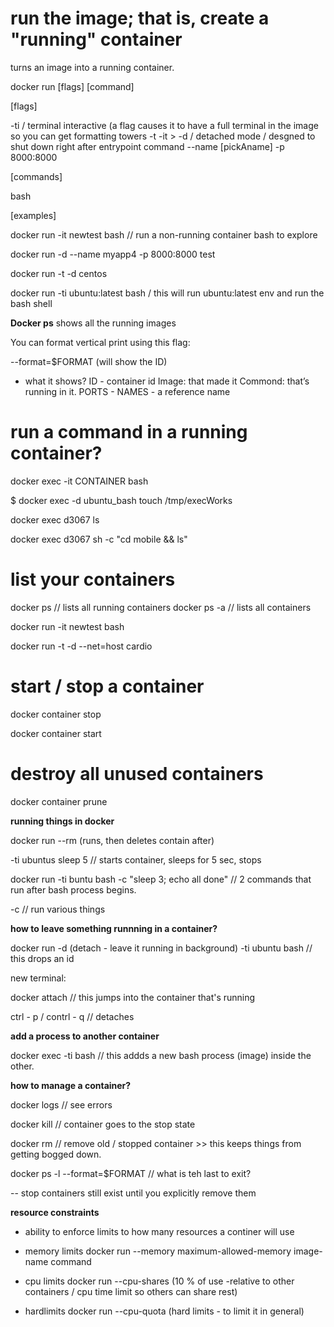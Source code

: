 # run the image; that is, create a "running" container
turns an image into a running container. 

docker run [flags] <name> [command]

[flags]

-ti / terminal interactive (a flag causes it to have a full terminal in the image so you can get formatting towers 
-t
-it > 
-d / detached mode / desgned to shut down right after entrypoint command 
--name [pickAname]
-p 8000:8000

[commands]

bash 

[examples] 

docker run -it newtest bash // run a non-running container bash to explore

docker run -d --name myapp4 -p 8000:8000 test

docker run -t -d centos

docker run -ti ubuntu:latest bash / this will run ubuntu:latest env and run the bash shell

__Docker ps__ shows all the running images

You can format vertical print using this flag: 

--format=$FORMAT (will show the ID)

  - what it shows? 
      ID - container id
      Image: that made it
      Commond: that’s running in it. 
      PORTS - 
      NAMES - a reference name


# run a command in a running container?

docker exec -it CONTAINER bash

\$ docker exec -d ubuntu_bash touch /tmp/execWorks

docker exec d3067 ls

docker exec d3067 sh -c "cd mobile && ls"

# list your containers

docker ps // lists all running containers
docker ps -a // lists all containers

docker run -it newtest bash

docker run -t -d --net=host cardio 

# start / stop a container

docker container stop <name>

docker container start <name>

# destroy all unused containers 

docker container prune



**running things in docker**

docker run --rm (runs, then deletes contain after)

-ti ubuntus sleep 5 // starts container, sleeps for 5 sec, stops

docker run -ti buntu bash -c "sleep 3; echo all done" // 2 commands that run after bash process begins.

-c // run various things

**how to leave something runnning in a container?**

docker run -d (detach - leave it running in background) -ti ubuntu bash  // this drops an id

new terminal: 

docker attach <names>  // this jumps into the container that's running

ctrl - p / contrl - q // detaches

**add a process to another container**

docker exec -ti <names> bash // this addds a new bash process (image) inside the other.

**how to manage a container?**

docker logs <names> // see errors

docker kill <names> // container goes to the stop state

docker rm <names> // remove old / stopped container >> this keeps things from getting bogged down.

docker ps -l --format=$FORMAT // what is teh last to exit? 

-- stop containers still exist until you explicitly remove them

**resource constraints**

- ability to enforce limits to how many resources a continer will use

- memory limits
    docker run --memory maximum-allowed-memory image-name command
- cpu limits
    docker run --cpu-shares (10 % of use -relative to other containers / cpu time limit so others can share rest)
- hardlimits
    docker run --cpu-quota  (hard limits - to limit it in general)
